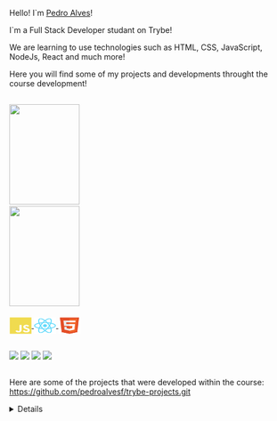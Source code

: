 <div>

Hello! I`m [Pedro Alves](https://pedroalvesf.github.io/pedroalvesf/)!

I`m a Full Stack Developer studant on Trybe! 

We are learning to use technologies such as HTML, CSS, JavaScript, NodeJs, React and much more! 

Here you will find some of my projects and developments throught the course development! 
##
</div>

  <a href="https://github.com/pedroalvesf">
  <img height="180em" width=50% src="https://github-readme-stats.vercel.app/api?username=pedroalvesf&show_icons=true&theme=tokyonight&include_all_commits=true&count_private=true"/>
  <img height="180em" width=50% src="https://github-readme-stats.vercel.app/api/top-langs/?username=pedroalvesf&layout=compact&langs_count=7&theme=tokyonight"/>

<div style="display: inline_block"><br>
  <img align="center" alt="Pedro-Js" height="30" width="40" src="https://raw.githubusercontent.com/devicons/devicon/master/icons/javascript/javascript-plain.svg">
  <img align="center" alt="Pedro-Ts" height="30" width="40" src="https://raw.githubusercontent.com/devicons/devicon/master/icons/react/react-original.svg">
  <img align="center" alt="Pedro-HTML" height="30" width="40" src="https://raw.githubusercontent.com/devicons/devicon/master/icons/html5/html5-original.svg">
</div>

##

  
<div> 
  <a href="https://instagram.com/pedro.alveshf" target="_blank"><img src="https://img.shields.io/badge/-Instagram-%23E4405F?style=for-the-badge&logo=instagram&logoColor=white" target="_blank"></a>
  <a href = "mailto:pedro.alves.hf@gmail.com"><img src="https://img.shields.io/badge/-Gmail-%23333?style=for-the-badge&logo=gmail&logoColor=white" target="_blank"></a>
  <a href="https://www.linkedin.com/in/pedro-alves-37b71462/" target="_blank"><img src="https://img.shields.io/badge/-LinkedIn-%230077B5?style=for-the-badge&logo=linkedin&logoColor=white" target="_blank"></a>
   <a href="https://github.com/PedroAlvesf" target="_blank"><img src="https://img.shields.io/badge/-Github-000?style=for-the-badge&logo=Github&logoColor=white" target="_blank"></a> 
</div>

##
Here are some of the projects that were developed within the course: 
 https://github.com/pedroalvesf/trybe-projects.git
<details> Git commands used!

  - Most used commands:
    1. `git status` (To check if the changes are on stagging or not)
    2. `git add` (To add the changes on Git)
    3. `git commit` (Creates a commit to whats was add on stage)
    4. `git push -u origin name-of-branch` _(To send the commit for the first time on the remote repository)
    5. `git push` (To send the commit after the first time, the remote repository will be connected already)
    
    Extra: Always use commit in a logic way, to keep a work flow and protect your development

</details>
